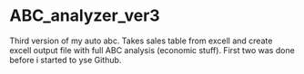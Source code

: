 # ABC_analyzer_ver3
Third version of my auto abc. Takes sales table from excell and create excell output file with full ABC analysis (economic stuff). First two was done before i started to yse Github.
